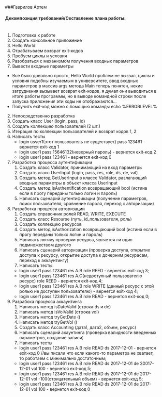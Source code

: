 ###Гаврилов Артем

#### Декомпозиция требований/Составление плана работы: <h1>
1. Подготовка к работе
 1.	Создать консольное приложение
 2.	Hello World 
 3.	Отрабатываем возврат exit-кодов
 4. Пробуем циклы и условия	
 5.	Разобраться с механизмом получения входных параметров
 6.	Вывести входные параметры
   * Все было довольно просто, Hello World проблем не вызвал, циклы и условия подобны изучаемым в университете, ввод входных параметров в массив args метода Main теперь понятен, некие затруднения вызывает возврат exit-кодов, я думал они выводиться в итоге работы программы, но в выводе командной строки после запуска приложения эти коды не отображаются...
   * Получить exit-код можно с помощью команды echo %ERRORLEVEL%
2. Непосредственно разработка	
 1. Создать класс User (login, pass, id)	
 2.	Создать коллекцию пользователей (2 шт.)
 3. Итерация по коллекции пользователей и возврат кодов 1, 2 
 4. Написать тесты
    * login usser1(этот пользователь не существует) pass 123461 - вернется exit-код 1
    * login user1 pass 15646132(неверный пароль) - вернется exit-код 2
    * login user1 pass 123461 - вернется exit-код 0
 5.	Разработка процесса аутентификации
    1. Создать класс Validator, принимающий на вход параметры
    2. Создать класс UserInput (login, pass, res, role, ds, de, val)
    3. Создать метод GetUserInput в классе Validator, разлагающий входные параметры в объект класса UserInput
    4. Создать метод isAuthentification возвращающий bool (истина если в прогу переданы только логин и пароль)
    5. Написать сценарий аутентификации (получение параметров, поиск пользователя, сравнение пароля, переход к авторизации)      
 6.	Разработка процесса авторизации  
    1. Создать справочник ролей READ, WRITE, EXECUTE
    2. Создать класс Resourse (путь, id_пользователя, роль)
    3. Создать коллекцию ресурсов
    4. Создать метод isAuthorization возвращающий bool (истина если в прогу переданы только логин и пароль)
    5. Написать логику проверки ресурса, является ли один подмножеством другого
    6. Написать сценарий авторизации (проверка доступа, открытие доступа к ресурсу, открытие доступа к дочерним ресурасам, переход к аккаунтингу)
    6. Написать тесты:
      * login user1 pass 123461 res A.B role REED -  вернется exit-код 3;
      * login user1 pass 123461 res A.C(недоступный пользователю ресурс) role REED -  вернется exit-код 4;
      * login user1 pass 123461 res A.B role WRITE (данный ресурс с этой ролью не доступен пользователю) -  вернется exit-код 4;
      * login user1 pass 123461 res A.B role READ -  вернется exit-код 0;
 7. Разрабока процесса аккаунтинга
    1. Написать метод isDateValid (строка ds и de)
    2. Написать метод isVolValid (строка vol)
    3. Написать метод tryGetDate ()
    4. Написать метод tryGetVol ()
    5. Создать класс Accounting (дата1, дата2, объем, ресурс)
    6. Написать сценарий акаунтинга (проверка валидности введенных параметров, создание записи)
    7. Написать тесты
      * login user1 pass 123461 res A.B role READ ds 2017-12-01 -  вернется exit-код 0 //вы писали что если какого-то параметра не хватает, то работаем с минимально достаточным;
      * login user1 pass 123461 res A.B role READ ds 2017-12-01 de 20017-12-01 vol 100   -  вернется exit-код 5;
      * login user1 pass 123461 res A.B role READ ds 2017-12-01 de 2017-12-01 vol -100(отрицательный объем)   -  вернется exit-код 5;
      * login user1 pass 123461 res A.B role READ ds 2017-12-01 de 2017-12-01 vol 100 - вернется exit-код 0
